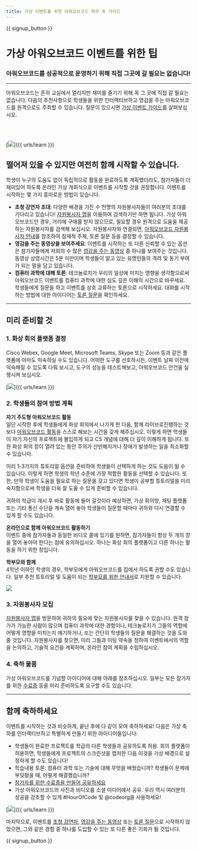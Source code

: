 ```yaml
---
title: 가상 이벤트를 위한 아워오브코드 하우 투 가이드
---
```


{{ signup_button }}

# 가상 아워오브코드 이벤트를 위한 팁

### 아워오브코드를 성공적으로 운영하기 위해 직접 그곳에 갈 필요는 없습니다!

***

아워오브코드는 흔히 교실에서 열리지만 재미를 즐기기 위해 꼭 그 곳에 직접 갈 필요는 없습니다. 다음의 추천사항으로 학생들을 위한 인터랙티브하고 영감을 주는 아워오브코드를 원격으로도 주최할 수 있습니다.  질문이 있으시면 <a href="https://hourofcode.com/files/participation-guide-virtual.pdf">가상 이벤트 가이드</a>를 살펴보십시오.

<br><br>

[<img src="/images/fit-600/Marketing/pexels-andrea-piacquadio-3762940.jpg" />]({{ urls/learn }})

## 떨어져 있을 수 있지만 여전히 함께 시작할 수 있습니다.
학생이 누구의 도움도 없이 독립적으로 활동을 완료하도록 계획했더라도, 참가자들이 더 재미있어 하도록 온라인 가상 개회식으로 이벤트를 시작할 것을 권장합니다.  이벤트를 시작하는 몇 가지 흥미로운 방법이 있습니다. 

<ul>
<li><b>초청 강연자 초대</b>: 다양한 배경을 가진 수 천명의 자원봉사자들이 여러분의 초대를 기다리고 있습니다! <a href="https://code.org/volunteer/local">자원봉사자 맵</a>을 이용하여 검색하기만 하면 됩니다. 가상 아워오브코드인 경우, 거리에 구애를 받지 않으므로, 필요할 경우 원격으로 도움을 제공하는 자원봉사자를 검색해 보십시오. 자원봉사자와 연결되면, <a href="http://hourofcode.com/us/how-to/volunteers">아워오브코드 자원봉사자 안내</a>를 참조하여 잠재적 주제, 토론 질문 등을 결정할 수 있습니다.</li> 
<li><b>영감을 주는 동영상을 보여주세요</b>: 이벤트를 시작하는 또 다른 신뢰할 수 있는 옵션은 참가자들에게 저희의 수 많은 <a href="http://hourofcode.com/us/promote/resources#videos">영감을 주는 동영상</a> 중 하나를 보여주는 것입니다. 동영상 상영시간은 5분 미만이며 학생들이 알고 있는 유명인들의 격려 및 동기 부여가 되는 말을 담고 있습니다.</li> 
<li><b>컴퓨터 과학에 대해 토론</b>: 테크놀로지가 우리의 일상에 미치는 영향을 생각함으로써 아워오브코드 이벤트를 컴퓨터 과학에 대한 심도 깊은 이해의 시간으로 바꾸세요. 학생들에게 질문을 하고 이벤트를 상호 교류하는 토론으로 시작하세요. 대화를 시작하는 방법에 대한 아이디어는 <a href="https://code.org/csforgood#prompts">토론 질문</a>을 확인하세요.</li>
</ul>

---

## 미리 준비할 것

### 1. 화상 회의 플랫폼 결정
Cisco Webex, Google Meet, Microsoft Teams, Skype 또는 Zoom 등과 같은 플랫폼에 아마도 익숙하실 수도 있습니다. 어떠한 도구를 선호하시든, 이벤트 날짜 이전에 익숙해질 수 있도록 다뤄 보시고, 도구의 성능을 테스트해보고, 아워오브코드 안건을 실행시켜 보십시오.

[<img src="/images/fit-600/Marketing/photo-of-boy-video-calling-with-a-woman-4145197.jpg" />]({{ urls/learn }})

### 2. 학생들의 참여 방법 계획
**자기 주도형 아워오브코드 활동**<br> 일단 시작한 후에 학생들에게 화상 회의에서 나가게 한 다음, 함께 라이브로진행하는 것보다 <a href="https://hourofcode.com/us/learn">아워오브코드 활동</a>을 스스로 해보는 시간을 갖게 해주십시오. 이렇게 하면 학생들이 자기 자신의 프로젝트에 몰입하게 되고 CS 개념에 대해 더 깊이 이해하게 됩니다. 또한 화상 회의 창이 열려 있는 동안 주의가 산만해지거나 장애가 발생하는 일을 최소화할 수 있습니다.

미리 1-3가지의 튜토리얼 옵션을 준비하여 학생들이 선택하게 하는 것도 도움이 될 수 있습니다. 이렇게 하면 학생의 학년 수준에 가장 적합한 활동을 선택할 수 있습니다. 또한, 만약 학생이 도움을 필요로 하는 질문을 갖고 있다면 학생이 공부할 튜토리얼을 미리 숙지함으로써 학생을 더욱 잘 도울 수 있게 준비할 수 있습니다.

귀하의 학급이 개시 후 바로 활동에 들어 갈것이라 예상하면, 가상 회의방, 채팅 플랫폼 또는 기타 통신 수단을 계속 열어 놓아 학생들이 질문할 때마다 귀하와 다시 연결할 수 있게 할 수도 있습니다.

**온라인으로 함께 아워오브코드 활동하기**<br> 이벤트 중에 참가자들과 동일한 비디오 콜에 있기를 원하면, 참가자들이 항상 두 개의 창을 열어 놓아야 한다는 점에 유의하십시오. 하나는 화상 회의 플랫폼이고 다른 하나는 활동을 하기 위한 창입니다.

**학부모와 함께**<br> 4학년 이하인 학생의 경우, 학부모에게 아워오브코드를 집에서 하도록 권할 수도 있습니다. 일부 추천 튜토리얼 및 도움이 되는  <a href="https://hourofcode.com/us/how-to/parents">학부모를 위한 안내서</a>로 지원할 수 있습니다.

[<img src="/images/fit-600/Marketing//happy-father-and-child-browsing-laptop-in-bedroom-4545778.jpg" />](https://hourofcode.com/us/how-to/parents)

### 3. 자원봉사자 모집

<a href="https://code.org/volunteer/local">자원봉사자 맵</a>을 방문하여 귀하의 필요에 맞는 자원봉사자를 찾을 수 있습니다. 원격 참가가 가능한 사람이 많으며 컴퓨터 과학에 대한 경험이나, 테크놀로지가 그들의 역할에 어떻게 영향을 미치는지 얘기하거나, 또는 간단히 학생들의 질문을 해결하는 것을 도와줄 것입니다.  자원봉사자를 찾으면, 미리 그들과 미팅 약속을 정하여 이벤트에서의 역할을 논의하고, 기술적 요건을 계획하며, 온라인 참여 계획을 수립하십시오.

### 4. 축하 물품
가상 아워오브코드를 기념할 아이디어에 대해 아래를 참조하십시오. 일부는 모든 참가자를 위한 <a href="https://code.org/certificates">수료증</a> 등을 미리 준비하도록 요구할 수도 있습니다.

---

## 함께 축하하세요

이벤트를 시작하는 것과 비슷하게, 끝난 후에 다 같이 모여 축하하세요! 다음은 가상 축하를 인터랙티브하고 특별하게 만들기 위한 아이디어들입니다:

- 학생들이 완료한 프로젝트를 학급의 다른 학생들과 공유하도록 허용. 회의 플랫폼이 허용하면, 학생들에게 프로젝트의 스크린샷을 캡처한 다음 이것을 가상 배경으로 설정하게 할 수도 있습니다!
- 학습내용 토론: 컴퓨터 과학 또는 기술에 대해 무엇을 배웠습니까? 학생들이 문제에 부딪혔을 때, 어떻게 해결했습니까?
- <a href="https://code.org/certificates">참가자를 위한 수료증을 만들어 공유하세요</a>
- 가상 아워오브코드의 사진과 비디오를 소셜 미디어에서 공유. 우리 역시 여러분의 성공을 강조할 수 있게 #HourOfCode 및 @codeorg을 사용하세요!

[<img src="/images/fit-600/Marketing/g8TUlHzF.jpeg" />]({{ urls/learn }})

마지막으로, 이벤트를 <a href="https://code.org/volunteer/local">초청 강연자</a>, <a href="https://hourofcode.com/us/promote/resources#">영감을 주는 동영상</a> 또는 <a href="https://code.org/csforgood#prompts">토론 질문</a>으로 시작하지 않았으면, 그와 같은 경험 중 하나를 도입할 수 있는 또 다른 좋은 기회가 될 것입니다.

{{ signup_button }}
